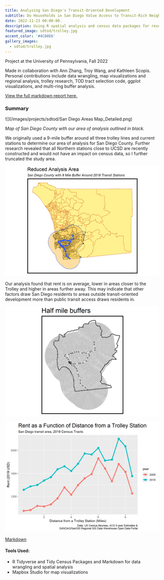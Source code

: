 ```yaml
---
title: Analyzing San Diego's Transit-Oriented Development
subtitle: Do Households in San Diego Value Access to Transit-Rich Neighborhoods? 
date: 2022-11-23 00:00:00.
description: Using R spatial analysis and census data packages for research and Mapbox Studio for visualizations. 
featured_image: sdtod/trolley.jpg
accent_color: '#4C60E6'
gallery_images:
  - sdtod/trolley.jpg
---
```


Project at the University of Pennsylvania, Fall 2022

Made in collaboration with Ann Zhang, Troy Wang, and Kathleen Scopis. Personal contributions include data wrangling, map visualizations and regional analysis, trolley research, TOD tract selection code, ggplot visualizations, and multi-ring buffer analysis.

[View the full markdown report here.](https://bennkeel.github.io/documents/Keel_SanDiegoTOD.html)

### Summary

![](/images/projects/sdtod/San Diego Areas Map_Detailed.png)

*Map of San Diego County with our area of analysis outlined in black.*

We originally used a 9-mile buffer around all three trolley lines and current stations to determine our area of analysis for San Diego County. Further research revealed that all Northern stations close to UCSD are recently constructed and would not have an impact on census data, so I further truncated the study area.

![](/images/projects/sdtod/areaOfAnalysis.png)

Our analysis found that rent is on average, lower in areas closer to the Trolley and higher in areas further away. This may indicate that other factors draw San Diego residents to areas outside transit-oriented development more than public transit access draws residents in.

![](/images/projects/sdtod/mrb_map.png)

![](/images/projects/sdtod/mrb_graph.png)

[Markdown](https://bennkeel.github.io/documents/Keel_SanDiegoTOD.html)

#### Tools Used:
* R Tidyverse and Tidy Census Packages and Markdown for data wrangling and spatial analysis
* Mapbox Studio for map visualizations